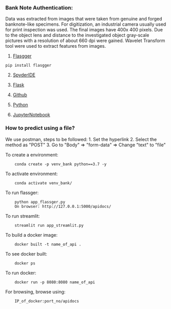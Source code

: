 <h3>Bank Note Authentication:</h3>
Data was extracted from images that were taken from genuine and forged banknote-like specimens. For digitization, an industrial camera usually used for print inspection was used. The final images have 400x 400 pixels. Due to the object lens and distance to the investigated object gray-scale pictures with a resolution of about 660 dpi were gained. Wavelet Transform tool were used to extract features from images.

1. [Flasgger](https://www.github.com/flasgger/flasgger)

```
pip install flasgger
```

2. [SpyderIDE](https://www.spyder-ide.org/)

3. [Flask](https://flask.palletsprojects.com/en/2.3.x/)

4. [Github](https://www.github.com/)

5. [Python](https://www.python.org/)

6. [JupyterNotebook](https://jupyter.org/)

<h3>How to predict using a file?</h3>
We use postman, steps to be followed:
1. Set the hyperlink
2. Select the method as "POST"
3. Go to "Body" => "form-data" => Change "text" to "file"

To create a environment:

```
    conda create -p venv_bank python==3.7 -y
```

To activate environment:

```
    conda activate venv_bank/
```

To run flassger:

```
    python app_flassger.py
    On browser: http://127.0.0.1:5000/apidocs/
```

To run streamlit:

```
    streamlit run app_streamlit.py
```

To build a docker image:

```
    docker built -t name_of_api .
```

To see docker built:

```
    docker ps
```

To run docker:

```
    docker run -p 8080:8080 name_of_api
```

For browsing, browse using:

```
    IP_of_docker:port_no/apidocs
```
